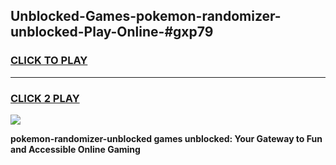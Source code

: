 
## Unblocked-Games-pokemon-randomizer-unblocked-Play-Online-#gxp79
<h3>
<a href="https://premium.freeplayer.one?title=pokemon-randomizer-unblocked&ref=24F">CLICK TO PLAY</a></h3>
<hr>

<h3>
<a href="https://premium.freeplayer.one?title=pokemon-randomizer-unblocked&ref=24F">CLICK 2 PLAY</a>
  
</h3>

<a href="https://premium.freeplayer.one?title=pokemon-randomizer-unblocked&ref=24F/"><img src="https://clearcache.store/games.png"></a>


**pokemon-randomizer-unblocked games unblocked: Your Gateway to Fun and Accessible Online Gaming**
